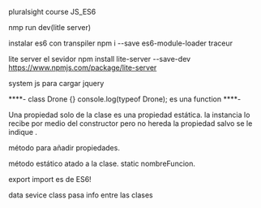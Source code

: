 pluralsight course
JS_ES6

nmp run dev(litle server)

instalar es6 con transpiler
npm i --save es6-module-loader traceur

lite server el sevidor
 npm install lite-server --save-dev
 https://www.npmjs.com/package/lite-server

 system js para cargar jquery

****-
 class Drone {}
console.log(typeof Drone);
es una function
****-

Una propiedad solo de la clase es una propiedad estática.
la instancia lo recibe por medio del constructor pero no hereda la propiedad
salvo se le indique  .

método para añadir propiedades.

método estático atado a la clase.
static nombreFuncion.

export import es de ES6!

data sevice class pasa info entre las clases

